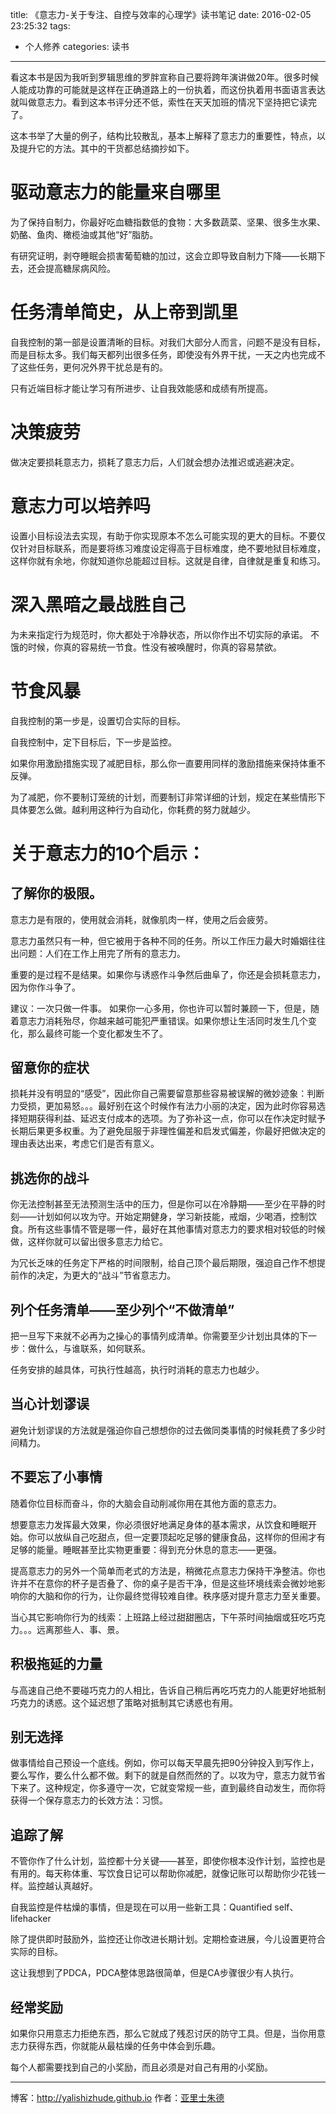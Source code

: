 title: 《意志力-关于专注、自控与效率的心理学》读书笔记
date: 2016-02-05 23:25:32
tags: 
- 个人修养
categories: 读书
---

看这本书是因为我听到罗辑思维的罗胖宣称自己要将跨年演讲做20年。很多时候人能成功靠的可能就是这样在正确道路上的一份执着，而这份执着用书面语言表达就叫做意志力。看到这本书评分还不低，索性在天天加班的情况下坚持把它读完了。

这本书举了大量的例子，结构比较散乱，基本上解释了意志力的重要性，特点，以及提升它的方法。其中的干货都总结摘抄如下。

<!-- more -->

# 驱动意志力的能量来自哪里

为了保持自制力，你最好吃血糖指数低的食物：大多数蔬菜、坚果、很多生水果、奶酪、鱼肉、橄榄油或其他“好”脂肪。

有研究证明，剥夺睡眠会损害葡萄糖的加过，这会立即导致自制力下降——长期下去，还会提高糖尿病风险。

# 任务清单简史，从上帝到凯里

自我控制的第一部是设置清晰的目标。对我们大部分人而言，问题不是没有目标，而是目标太多。我们每天都列出很多任务，即使没有外界干扰，一天之内也完成不了这些任务，更何况外界干扰总是有的。

只有近端目标才能让学习有所进步、让自我效能感和成绩有所提高。

# 决策疲劳

做决定要损耗意志力，损耗了意志力后，人们就会想办法推迟或逃避决定。

# 意志力可以培养吗

设置小目标设法去实现，有助于你实现原本不怎么可能实现的更大的目标。不要仅仅针对目标联系，而是要将练习难度设定得高于目标难度，绝不要地狱目标难度，这样你就有余地，你就知道你总能超过目标。这就是自律，自律就是重复和练习。

# 深入黑暗之最战胜自己

为未来指定行为规范时，你大都处于冷静状态，所以你作出不切实际的承诺。
不饿的时候，你真的容易统一节食。性没有被唤醒时，你真的容易禁欲。

# 节食风暴

自我控制的第一步是，设置切合实际的目标。

自我控制中，定下目标后，下一步是监控。

如果你用激励措施实现了减肥目标，那么你一直要用同样的激励措施来保持体重不反弹。

为了减肥，你不要制订笼统的计划，而要制订非常详细的计划，规定在某些情形下具体要怎么做。越利用这种行为自动化，你耗费的努力就越少。

# 关于意志力的10个启示：

## 了解你的极限。

意志力是有限的，使用就会消耗，就像肌肉一样，使用之后会疲劳。

意志力虽然只有一种，但它被用于各种不同的任务。所以工作压力最大时婚姻往往出问题：人们在工作上用完了所有的意志力。

重要的是过程不是结果。如果你与诱惑作斗争然后曲阜了，你还是会损耗意志力，因为你作斗争了。

建议：一次只做一件事。
如果你一心多用，你也许可以暂时兼顾一下，但是，随着意志力消耗殆尽，你越来越可能犯严重错误。如果你想让生活同时发生几个变化，那么最终可能一个变化都发生不了。

## 留意你的症状

损耗并没有明显的“感受”，因此你自己需要留意那些容易被误解的微妙迹象：判断力受损，更加易怒。。。最好别在这个时候作有法力小丽的决定，因为此时你容易选择短期获得利益、延迟支付成本的选项。为了弥补这一点，你可以在作决定时赋予长期后果更多权重。为了避免屈服于非理性偏差和启发式偏差，你最好把做决定的理由表达出来，考虑它们是否有意义。

## 挑选你的战斗

你无法控制甚至无法预测生活中的压力，但是你可以在冷静期——至少在平静的时刻——计划如何以攻为守。开始定期健身，学习新技能，戒烟，少喝酒，控制饮食。所有这些事情不管是哪一件，最好在其他事情对意志力的要求相对较低的时候做，这样你就可以留出很多意志力给它。

为冗长乏味的任务定下严格的时间限制，给自己顶个最后期限，强迫自己作不想提前作的决定，为更大的“战斗”节省意志力。

## 列个任务清单——至少列个“不做清单”

把一旦写下来就不必再为之操心的事情列成清单。你需要至少计划出具体的下一步：做什么，与谁联系，如何联系。

任务安排的越具体，可执行性越高，执行时消耗的意志力也越少。

## 当心计划谬误

避免计划谬误的方法就是强迫你自己想想你的过去做同类事情的时候耗费了多少时间精力。

## 不要忘了小事情

随着你位目标而奋斗，你的大脑会自动削减你用在其他方面的意志力。

想要意志力发挥最大效果，你必须很好地满足身体的基本需求，从饮食和睡眠开始。你可以放纵自己吃甜点，但一定要顶起吃足够的健康食品，这样你的但闹才有足够的能量。睡眠甚至比实物更重要：得到充分休息的意志——更强。

提高意志力的另外一个简单而老式的方法是，稍微花点意志力保持干净整洁。你也许并不在意你的杯子是否叠了、你的桌子是否干净，但是这些环境线索会微妙地影响你的大脑和你的行为，让你最终觉得较难自律。秩序感对提升意志力至关重要。

当心其它影响你行为的线索：上班路上经过甜甜圈店，下午茶时间抽烟或狂吃巧克力。。。远离那些人、事、景。

## 积极拖延的力量

与高速自己绝不要碰巧克力的人相比，告诉自己稍后再吃巧克力的人能更好地抵制巧克力的诱惑。这个延迟想了策略对抵制其它诱惑也有用。

## 别无选择

做事情给自己预设一个底线。例如，你可以每天早晨先把90分钟投入到写作上，要么写作，要么什么都不做。剩下的就是自然而然的了。以攻为守，意志力就节省下来了。这种规定，你多遵守一次，它就变常规一些，直到最终自动发生，而你将获得一个保存意志力的长效方法：习惯。

## 追踪了解

不管你作了什么计划，监控都十分关键——甚至，即使你根本没作计划，监控也是有用的。每天称体重、写饮食日记可以帮助你减肥，就像记账可以帮助你少花钱一样。监控越认真越好。

自我监控是件枯燥的事情，但是现在可以用一些新工具：Quantified self、lifehacker

除了提供即时鼓励外，监控还让你改进长期计划。定期检查进展，今儿设置更符合实际的目标。

这让我想到了PDCA，PDCA整体思路很简单，但是CA步骤很少有人执行。

## 经常奖励

如果你只用意志力拒绝东西，那么它就成了残忍讨厌的防守工具。但是，当你用意志力获得东西，你就能从最枯燥的任务中体会到乐趣。

每个人都需要找到自己的小奖励，而且必须是对自己有用的小奖励。

- - - 
博客：http://yalishizhude.github.io
作者：[亚里士朱德](http://yalishizhude.github.io/about/)














